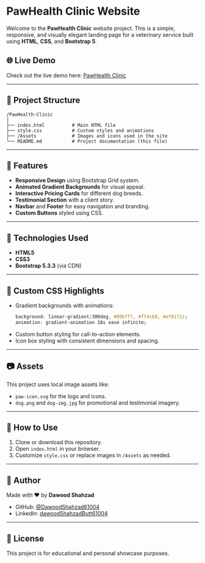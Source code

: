
# PawHealth Clinic Website

Welcome to the **PawHealth Clinic** website project. This is a simple, responsive, and visually elegant landing page for a veterinary service built using **HTML**, **CSS**, and **Bootstrap 5**.

## 🌐 Live Demo

Check out the live demo here: [PawHealth Clinic](https://dawoodshahzad61004.github.io/PawHealth-Clinic/)

---

## 📁 Project Structure

```
/PawHealth-Clinic
│
├── index.html          # Main HTML file
├── style.css           # Custom styles and animations
├── /Assets             # Images and icons used in the site
└── README.md           # Project documentation (this file)
```

---

## 🎯 Features

- **Responsive Design** using Bootstrap Grid system.
- **Animated Gradient Backgrounds** for visual appeal.
- **Interactive Pricing Cards** for different dog breeds.
- **Testimonial Section** with a client story.
- **Navbar** and **Footer** for easy navigation and branding.
- **Custom Buttons** styled using CSS.

---

## 🧰 Technologies Used

- **HTML5**
- **CSS3**
- **Bootstrap 5.3.3** (via CDN)

---

## 🎨 Custom CSS Highlights

- Gradient backgrounds with animations:
  ```css
  background: linear-gradient(300deg, #00bfff, #ff4c68, #ef8172);
  animation: gradient-animation 18s ease infinite;
  ```
- Custom button styling for call-to-action elements.
- Icon box styling with consistent dimensions and spacing.

---

## 📷 Assets

This project uses local image assets like:
- `paw-icon.svg` for the logo and icons.
- `dog.png` and `dog-img.jpg` for promotional and testimonial imagery.

---

## 📌 How to Use

1. Clone or download this repository.
2. Open `index.html` in your browser.
3. Customize `style.css` or replace images in `/Assets` as needed.

---

## 🙌 Author

Made with ❤️ by **Dawood Shahzad**

- GitHub: [@DawoodShahzad61004](https://github.com/DawoodShahzad61004)
- LinkedIn: [dawoodShahzadButt61004](https://www.linkedin.com/in/dawoodShahzadButt61004/)

---

## 📃 License

This project is for educational and personal showcase purposes.
